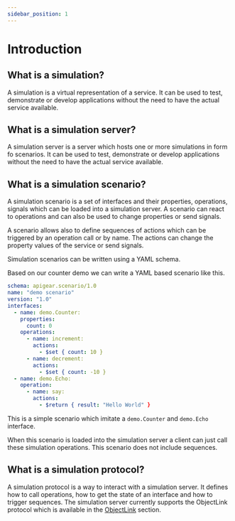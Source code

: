 ```yaml
---
sidebar_position: 1
---
```


# Introduction

## What is a simulation?

A simulation is a virtual representation of a service. It can be used to test, demonstrate or develop applications without the need to have the actual service available.

## What is a simulation server?

A simulation server is a server which hosts one or more simulations in form fo scenarios. It can be used to test, demonstrate or develop applications without the need to have the actual service available.

## What is a simulation scenario?

A simulation scenario is a set of interfaces and their properties, operations, signals which can be loaded into a simulation server. A scenario can react to operations and can also be used to change properties or send signals.

A scenario allows also to define sequences of actions which can be triggered by an operation call or by name. The actions can change the property values of the service or send signals.

Simulation scenarios can be written using a YAML schema.

Based on our counter demo we can write a YAML based scenario like this.

```yaml
schema: apigear.scenario/1.0
name: "demo scenario"
version: "1.0"
interfaces:
  - name: demo.Counter:
    properties:
      count: 0
    operations:
      - name: increment:
        actions:
          - $set { count: 10 }
      - name: decrement:
        actions:
          - $set { count: -10 }
  - name: demo.Echo:
    operation:
      - name: say:
        actions:
          - $return { result: "Hello World" }
```

This is a simple scenario which imitate a `demo.Counter` and `demo.Echo` interface.

When this scenario is loaded into the simulation server a client can just call these simulation operations. This scenario does not include sequences.

## What is a simulation protocol?

A simulation protocol is a way to interact with a simulation server. It defines how to call operations, how to get the state of an interface and how to trigger sequences. The simulation server currently supports the ObjectLink protocol which is available in the [ObjectLink](/docs/advanced/objectlink/intro) section.

